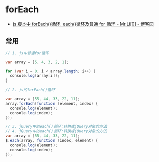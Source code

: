 # forEach

- [js 脚本中 forEach()循环. each()循环及普通 for 循环 - Mr.Li[0] - 博客园](https://www.cnblogs.com/MrliBlog/p/11018232.html)

## 常用

```c#
// 1. js中普通for循环

var array = [5, 4, 3, 2, 1];

for (var i = 0; i < array.length; i++) {
  console.log(array[i]);
}

// 2. js的forEach()循环

var array = [55, 44, 33, 22, 11];
array.forEach(function (element, index) {
  console.log(element);
  console.log(index);
});

// 3. jQuery中的each()循环:转换成jQuery对象的方法
// 4. jQuery中的each()循环:转换成jQuery对象的方法
var array = [55, 44, 33, 22, 11];
$.each(array, function (index, element) {
  console.log(element);
  console.log(index);
});
```
